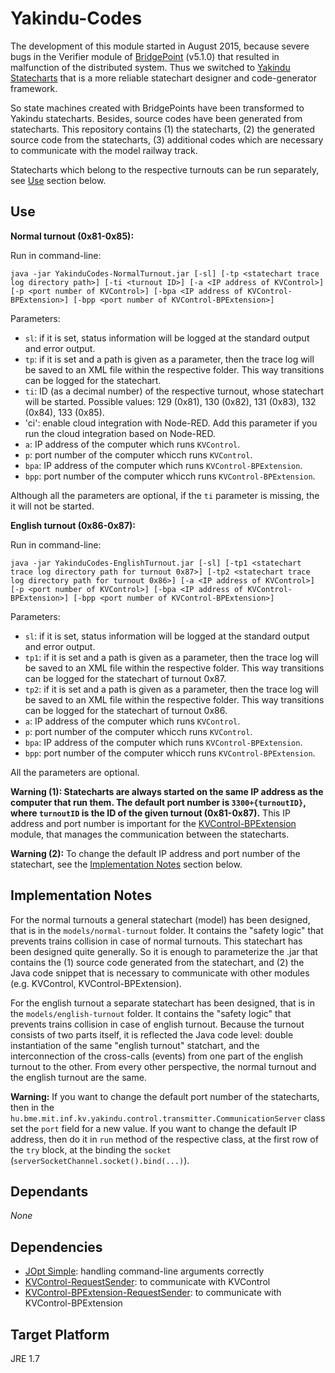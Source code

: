 # Yakindu-Codes

The development of this module started in August 2015, because severe bugs in the Verifier module of [BridgePoint](http://xtuml.org) (v5.1.0) that resulted in malfunction of the distributed system. Thus we switched to [Yakindu Statecharts](https://www.itemis.com/en/yakindu/statechart-tools/) that is a more reliable statechart designer and code-generator framework.

So state machines created with BridgePoints have been transformed to Yakindu statecharts. Besides, source codes have been generated from statecharts. This repository contains (1) the statecharts, (2) the generated source code from the statecharts, (3) additional codes which are necessary to communicate with the model railway track.

Statecharts which belong to the respective turnouts can be run separately, see [Use](https://github.com/FTSRG/BME-MODES3/tree/master/yakindu-codes#use) section below.

## Use

**Normal turnout (0x81-0x85):**

Run in command-line: 

`java -jar YakinduCodes-NormalTurnout.jar [-sl] [-tp <statechart trace log directory path>] [-ti <turnout ID>] [-a <IP address of KVControl>] [-p <port number of KVControl>] [-bpa <IP address of KVControl-BPExtension>] [-bpp <port number of KVControl-BPExtension>]`

Parameters:

* `sl`: if it is set, status information will be logged at the standard output and error output.
* `tp`: if it is set and a path is given as a parameter, then the trace log will be saved to an XML file within the respective folder. This way transitions can be logged for the statechart.
* `ti`: ID (as a decimal number) of the respective turnout, whose statechart will be started. Possible values: 129 (0x81), 130 (0x82), 131 (0x83), 132 (0x84), 133 (0x85).
* 'ci': enable cloud integration with Node-RED. Add this parameter if you run the cloud integration based on Node-RED.
* `a`: IP address of the computer which runs `KVControl`.
* `p`: port number of the computer whicch runs `KVControl`.
* `bpa`: IP address of the computer which runs `KVControl-BPExtension`.
* `bpp`: port number of the computer whicch runs `KVControl-BPExtension`.

Although all the parameters are optional, if the `ti` parameter is missing, the it will not be started.


**English turnout (0x86-0x87):**

Run in command-line: 

`java -jar YakinduCodes-EnglishTurnout.jar [-sl] [-tp1 <statechart trace log directory path for turnout 0x87>] [-tp2 <statechart trace log directory path for turnout 0x86>] [-a <IP address of KVControl>] [-p <port number of KVControl>] [-bpa <IP address of KVControl-BPExtension>] [-bpp <port number of KVControl-BPExtension>]`

Parameters:

* `sl`: if it is set, status information will be logged at the standard output and error output.
* `tp1`: if it is set and a path is given as a parameter, then the trace log will be saved to an XML file within the respective folder. This way transitions can be logged for the statechart of turnout 0x87.
* `tp2`: if it is set and a path is given as a parameter, then the trace log will be saved to an XML file within the respective folder. This way transitions can be logged for the statechart of turnout 0x86.
* `a`: IP address of the computer which runs `KVControl`.
* `p`: port number of the computer whicch runs `KVControl`.
* `bpa`: IP address of the computer which runs `KVControl-BPExtension`.
* `bpp`: port number of the computer whicch runs `KVControl-BPExtension`.

All the parameters are optional.

**Warning (1): Statecharts are always started on the same IP address as the computer that run them. The default port number is `3300+{turnoutID}`, where `turnoutID` is the ID of the given turnout (0x81-0x87).** This IP address and port number is important for the [KVControl-BPExtension](https://github.com/FTSRG/BME-MODES3/tree/master/kvcontrol-bpextension#configuration) module, that manages the communication between the statecharts.

**Warning (2):** To change the default IP address and port number of the statechart, see the [Implementation Notes](https://github.com/FTSRG/BME-MODES3/tree/master/yakindu-codes#implementation-notes) section below.

## Implementation Notes

For the normal turnouts a general statechart (model) has been designed, that is in the `models/normal-turnout` folder. It contains the "safety logic" that prevents trains collision in case of normal turnouts. This statechart has been designed quite generally. So it is enough to parameterize the .jar that contains the (1) source code generated from the statechart, and (2) the Java code snippet that is necessary to communicate with other modules (e.g. KVControl, KVControl-BPExtension). 

For the english turnout a separate statechart has been designed, that is in the `models/english-turnout` folder. It contains the "safety logic" that prevents trains collision in case of english turnout. Because the turnout consists of two parts itself, it is reflected the Java code level: double instantiation of the same "english turnout" statchart, and the interconnection of the cross-calls (events) from one part of the english turnout to the other. From every other perspective, the normal turnout and the english turnout are the same.

**Warning:** If you want to change the default port number of the statecharts, then in the `hu.bme.mit.inf.kv.yakindu.control.transmitter.CommunicationServer` class set the `port` field for a new value. If you want to change the default IP address, then do it in `run` method of the respective class, at the first row of the `try` block, at the binding the `socket` (`serverSocketChannel.socket().bind(...)`).

## Dependants ##

*None*

## Dependencies ##

* [JOpt Simple](http://pholser.github.io/jopt-simple/download.html): handling command-line arguments correctly
* [KVControl-RequestSender](https://github.com/FTSRG/BME-MODES3/tree/master/kvcontrol-requestsender): to communicate with KVControl
* [KVControl-BPExtension-RequestSender](https://github.com/FTSRG/BME-MODES3/tree/master/kvcontrol-bpextension-requestsender): to communicate with KVControl-BPExtension

## Target Platform ##
JRE 1.7
